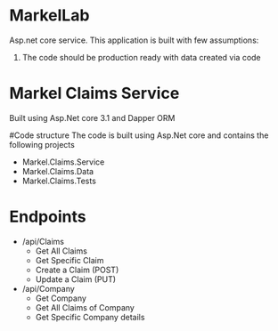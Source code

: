 # MarkelLab
Asp.net core service. This application is built with few assumptions:
1. The code should be production ready with data created via code

# Markel Claims Service
Built using Asp.Net core 3.1 and Dapper ORM

#Code structure
The code is built using Asp.Net core and contains the following projects
* Markel.Claims.Service
* Markel.Claims.Data
* Markel.Claims.Tests

# Endpoints
* /api/Claims
  - Get All Claims
  - Get Specific Claim
  - Create a Claim (POST)
  - Update a Claim (PUT)
* /api/Company
  - Get Company
  - Get All Claims of Company
  - Get Specific Company details
  
